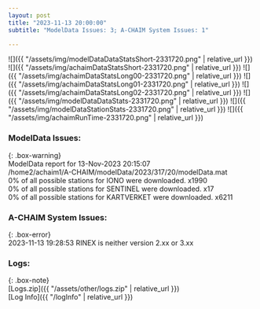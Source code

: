 ```yaml
---
layout: post
title: "2023-11-13 20:00:00"
subtitle: "ModelData Issues: 3; A-CHAIM System Issues: 1"

---
```


![]({{ "/assets/img/modelDataDataStatsShort-2331720.png" | relative_url }})
![]({{ "/assets/img/achaimDataStatsShort-2331720.png" | relative_url }})
![]({{ "/assets/img/achaimDataStatsLong00-2331720.png" | relative_url }})
![]({{ "/assets/img/achaimDataStatsLong01-2331720.png" | relative_url }})
![]({{ "/assets/img/achaimDataStatsLong02-2331720.png" | relative_url }})
![]({{ "/assets/img/modelDataDataStats-2331720.png" | relative_url }})
![]({{ "/assets/img/modelDataStationStats-2331720.png" | relative_url }})
![]({{ "/assets/img/achaimRunTime-2331720.png" | relative_url }})


### ModelData Issues:  
  
{: .box-warning}  
 ModelData report for 13-Nov-2023 20:15:07   
 /home2/achaim1/A-CHAIM/modelData/2023/317/20/modelData.mat   
 0% of all possible stations for IONO were downloaded. x1990   
 0% of all possible stations for SENTINEL were downloaded. x17   
 0% of all possible stations for KARTVERKET were downloaded. x6211   
  
### A-CHAIM System Issues:  
  
{: .box-error}  
2023-11-13 19:28:53 RINEX is neither version 2.xx or 3.xx  

### Logs:  
  
{: .box-note}  
[Logs.zip]({{ "/assets/other/logs.zip" | relative_url }})  
[Log Info]({{ "/logInfo" | relative_url }})  
